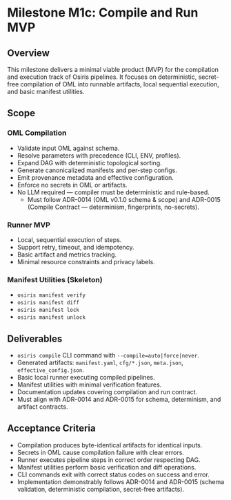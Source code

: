 # Milestone M1c: Compile and Run MVP

## Overview
This milestone delivers a minimal viable product (MVP) for the compilation and execution track of Osiris pipelines. It focuses on deterministic, secret-free compilation of OML into runnable artifacts, local sequential execution, and basic manifest utilities.

## Scope

### OML Compilation
- Validate input OML against schema.
- Resolve parameters with precedence (CLI, ENV, profiles).
- Expand DAG with deterministic topological sorting.
- Generate canonicalized manifests and per-step configs.
- Emit provenance metadata and effective configuration.
- Enforce no secrets in OML or artifacts.
- No LLM required — compiler must be deterministic and rule-based.
  - Must follow ADR-0014 (OML v0.1.0 schema & scope) and ADR-0015 (Compile Contract — determinism, fingerprints, no-secrets).

### Runner MVP
- Local, sequential execution of steps.
- Support retry, timeout, and idempotency.
- Basic artifact and metrics tracking.
- Minimal resource constraints and privacy labels.

### Manifest Utilities (Skeleton)
- `osiris manifest verify`
- `osiris manifest diff`
- `osiris manifest lock`
- `osiris manifest unlock`

## Deliverables
- `osiris compile` CLI command with `--compile=auto|force|never`.
- Generated artifacts: `manifest.yaml`, `cfg/*.json`, `meta.json`, `effective_config.json`.
- Basic local runner executing compiled pipelines.
- Manifest utilities with minimal verification features.
- Documentation updates covering compilation and run contract.
- Must align with ADR-0014 and ADR-0015 for schema, determinism, and artifact contracts.

## Acceptance Criteria
- Compilation produces byte-identical artifacts for identical inputs.
- Secrets in OML cause compilation failure with clear errors.
- Runner executes pipeline steps in correct order respecting DAG.
- Manifest utilities perform basic verification and diff operations.
- CLI commands exit with correct status codes on success and error.
- Implementation demonstrably follows ADR-0014 and ADR-0015 (schema validation, deterministic compilation, secret-free artifacts).
